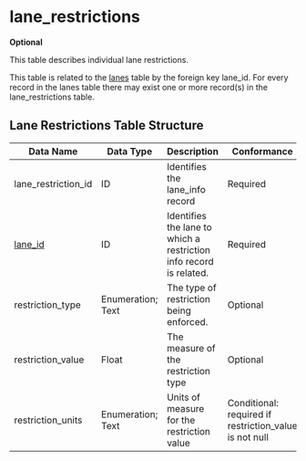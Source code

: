 # lane_restrictions
**Optional**

This table describes individual lane restrictions.

This table is related to the [lanes](/feed-content/data-tables/lanes.md) table by the foreign key lane_id. For every record in the lanes table there may exist one or more record(s) in the lane_restrictions table.

## Lane Restrictions Table Structure
Data Name|Data Type|Description|Conformance|Notes
-|-|-|-|-
lane_restriction_id|ID|Identifies the lane_info record|Required|Primary key
[lane_id](/feed-content/data-tables/lanes.md)|ID|Identifies the lane to which a restriction info record is related.|Required|Foreign key
restriction_type|Enumeration; Text|The type of restriction being enforced.|Optional|See [Road Restriction Enumerated Type](/feed-content/enumerated-types/road_restriction.md)
restriction_value|Float|The measure of the restriction type|Optional|
restriction_units|Enumeration; Text|Units of measure for the restriction value|Conditional: required if  restriction_value is not null|See [Lane Restriction Unit Enumerated Type](/feed-content/enumerated-types/lane_restriction_unit.md)

